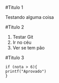 #Titulo 1

Testando alguma coisa

#Titulo 2

1. Testar Git
2. Ir no céu
3. Ver se tem pão

#Titulo 3

```
if (nota > 6){
printf("Aprovado")
}

```

